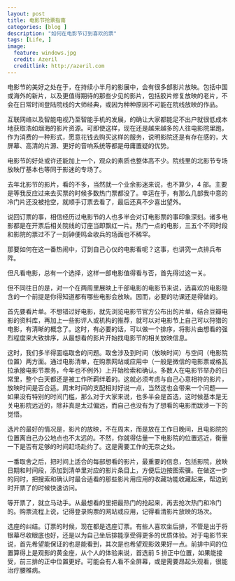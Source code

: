 ```yaml
---
layout: post
title: 电影节抢票指南
categories: [blog ]
description: "如何在电影节订到喜欢的票"
tags: [Life, ]
image:
  feature: windows.jpg
  credit: Azeril
  creditlink: http://azeril.com
---
```


电影节的美好之处在于，在持续小半月的影展中，会有很多部影片放映。包括中国或海外的新片，以及更值得期待的那些少见的影片，包括胶片修复放映的老片，不会在日常时间登陆院线的大师经典，或因为种种原因不可能在院线放映的作品。

互联网络以及智能电视乃至智能手机的发展，的确让大家都能足不出户就很低成本地获取浩如烟海的影片资源。可即使这样，现在还是越来越多的人往电影院里跑，作为消费的一种形式，愿意花钱去购买这样的服务，说明影院还是有存在感的，大屏幕、高清的片源、更好的音响系统等都是毋庸置疑的优势。

电影节的好处或许还能加上一个，观众的素质也整体高不少。院线里的北影节专场放映厅基本也等同于影迷的专场了。

去年北影节的影片，看的不多，当然就一个业余影迷来说，也不算少，4 部。主要是等我反应过来去买票的时候多数热门票都没了。幸运在于，有那么几部我中意的冷门片还没被抢空，就顺手订票去看了，最后还真不少喜出望外。

说回订票的事，相信经历过电影节的人也多半会对订电影票的事印象深刻。诸多电影都是在开票后相关院线的订座当即飘红一片。热门一点的电影，三五个不同时段和影院的票过不了一刻钟便鸣金收兵的场面也不稀罕。

那要如何在这一番热闹中，订到自己心仪的电影看呢？这事，也讲究一点排兵布阵。

但凡看电影，总有一个选择，这样一部电影值得看与否，首先得过这一关。

但不同往日的是，对一个在两周里展映上千部电影的电影节来说，选喜欢的电影隐含的一个前提是你得知道都有哪些电影会放映。因而，必要的功课还是得做的。

首先要看片单。不想错过好电影，就先浏览电影节官方公布出的片单，结合豆瓣电影的资料库，再加上一些影评人或机构的推荐，就可以对电影节上自己可以狩猎的电影，有清晰的概念了。这时，有必要的话，可以做一个排序，将影片由想看的强烈程度来大致排序，从最想看的影片开始找电影节的相关放映信息。

这时，我们多半得面临取舍的问题。取舍涉及到时间（放映时间）与空间（电影院位置）两方面。通过电影清单，在购票网站或应用中（一般是微信的电影票或格瓦拉承接电影节票务，今年也不例外）上开始检索和确认。多数人在电影节举办的日常里，整个白天都还是被工作所羁绊着的。这就必须考虑与自己心意相符的影片，放映时间是否合适。周末时间的支配相对好说一点，当然这也会带来一个问题——如果没有特别的时间门槛，那么对于大家来说，也多半会是首选，这时候基本是无关电影院远近的，除非真是太过偏远，而自己也没有为了想看的电影而跋涉一下的觉悟。

选片的最好的情况是，影片的放映，不在周末，而是放在工作日晚间，且电影院的位置离自己办公地点也不太远的。不然，你就得估量一下电影院的位置远近，衡量一下是否有足够的时间赶场赴约了。这是需要工作的无奈之处。

一番取舍之后，把时间上适合的每部想看的影片，最重要的信息，包括影院，放映日期和时间段，添加到清单里对应的影片条目上，方便后边按图索骥。在做这一步的同时，把搜索和确认时最合适看的那些影片用应用的收藏功能收藏起来，帮边到时开票了的时候快速访问。

等开票了，就立马动手。从最想看的里把最热门的抢起来，再去抢次热门和冷门的。购票流程上说，记得登录购票的网站或应用，记得看清影片放映的场次。

选座的纠结。订票的时候，现在都是选座订票。有些人喜欢坐后排，不管是出于将银幕尽收眼底也好，还是以为自己坐后排能享受得更多的优质体验。对于电影节来说，首先希望能保证的也是能看到，其次是也希望观影效果好一点。前排中间的位置算得上是观影的黄金座，从个人的体验来说，首选前 5 排正中位置，如果能接受，前三排的正中位置更好。可能会有人看不全屏幕，或是需要昂起头观看，很能治疗腰椎病。


